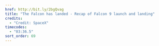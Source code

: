 ```yaml
---
href: http://bit.ly/2bgQvag
title: "The Falcon has landed - Recap of Falcon 9 launch and landing"
credits:
  - "Credit: SpaceX"
timecodes:
  - "03:36.5"
sort_order: 69
---
```

